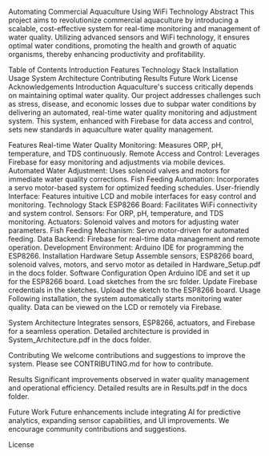 Automating Commercial Aquaculture Using WiFi Technology
Abstract
This project aims to revolutionize commercial aquaculture by introducing a scalable, cost-effective system for real-time monitoring and management of water quality. Utilizing advanced sensors and WiFi technology, it ensures optimal water conditions, promoting the health and growth of aquatic organisms, thereby enhancing productivity and profitability.

Table of Contents
Introduction
Features
Technology Stack
Installation
Usage
System Architecture
Contributing
Results
Future Work
License
Acknowledgements
Introduction
Aquaculture's success critically depends on maintaining optimal water quality. Our project addresses challenges such as stress, disease, and economic losses due to subpar water conditions by delivering an automated, real-time water quality monitoring and adjustment system. This system, enhanced with Firebase for data access and control, sets new standards in aquaculture water quality management.

Features
Real-time Water Quality Monitoring: Measures ORP, pH, temperature, and TDS continuously.
Remote Access and Control: Leverages Firebase for easy monitoring and adjustments via mobile devices.
Automated Water Adjustment: Uses solenoid valves and motors for immediate water quality corrections.
Fish Feeding Automation: Incorporates a servo motor-based system for optimized feeding schedules.
User-friendly Interface: Features intuitive LCD and mobile interfaces for easy control and monitoring.
Technology Stack
ESP8266 Board: Facilitates WiFi connectivity and system control.
Sensors: For ORP, pH, temperature, and TDS monitoring.
Actuators: Solenoid valves and motors for adjusting water parameters.
Fish Feeding Mechanism: Servo motor-driven for automated feeding.
Data Backend: Firebase for real-time data management and remote operation.
Development Environment: Arduino IDE for programming the ESP8266.
Installation
Hardware Setup
Assemble sensors, ESP8266 board, solenoid valves, motors, and servo motor as detailed in Hardware_Setup.pdf in the docs folder.
Software Configuration
Open Arduino IDE and set it up for the ESP8266 board.
Load sketches from the src folder.
Update Firebase credentials in the sketches.
Upload the sketch to the ESP8266 board.
Usage
Following installation, the system automatically starts monitoring water quality. Data can be viewed on the LCD or remotely via Firebase.

System Architecture
Integrates sensors, ESP8266, actuators, and Firebase for a seamless operation. Detailed architecture is provided in System_Architecture.pdf in the docs folder.

Contributing
We welcome contributions and suggestions to improve the system. Please see CONTRIBUTING.md for how to contribute.

Results
Significant improvements observed in water quality management and operational efficiency. Detailed results are in Results.pdf in the docs folder.

Future Work
Future enhancements include integrating AI for predictive analytics, expanding sensor capabilities, and UI improvements. We encourage community contributions and suggestions.

License
